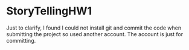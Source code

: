 # StoryTellingHW1
Just to clarify, I found I could not install git and commit the code when submitting the project so used another account. 
The account is just for committing. 
